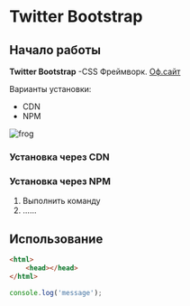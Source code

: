 # Twitter Bootstrap

## Начало работы
**Twitter Bootstrap**   -CSS Фреймворк. [Оф.сайт](htpp://getbootstrap.com)

Варианты установки:
* CDN
* NPM

![frog](htpp://gmail.com)
### Установка через CDN

### Установка через NPM

1. Выполнить команду
1. ......

## Использование

```html
<html>
    <head></head>
</html>
```

```javascript
console.log('message');
```




